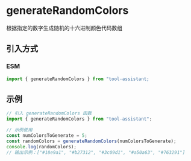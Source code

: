 # generateRandomColors

根据指定的数字生成随机的十六进制颜色代码数组

## 引入方式

<!-- ### CJS

```javascript
const { generateRandomColors } = require("tool-assistant");
``` -->

### ESM

```javascript
import { generateRandomColors } from "tool-assistant;
```

## 示例

```javascript
// 引入 generateRandomColors 函数
import { generateRandomColors } from "tool-assistant";

// 示例使用
const numColorsToGenerate = 5;
const randomColors = generateRandomColors(numColorsToGenerate);
console.log(randomColors);
// 输出示例：["#18e9a1", "#b27312", "#3c09d1", "#a50a63", "#763291"]
```
